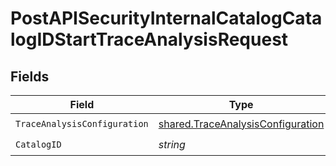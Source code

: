 # PostAPISecurityInternalCatalogCatalogIDStartTraceAnalysisRequest


## Fields

| Field                                                                                         | Type                                                                                          | Required                                                                                      | Description                                                                                   |
| --------------------------------------------------------------------------------------------- | --------------------------------------------------------------------------------------------- | --------------------------------------------------------------------------------------------- | --------------------------------------------------------------------------------------------- |
| `TraceAnalysisConfiguration`                                                                  | [shared.TraceAnalysisConfiguration](../../../pkg/models/shared/traceanalysisconfiguration.md) | :heavy_check_mark:                                                                            | N/A                                                                                           |
| `CatalogID`                                                                                   | *string*                                                                                      | :heavy_check_mark:                                                                            | N/A                                                                                           |